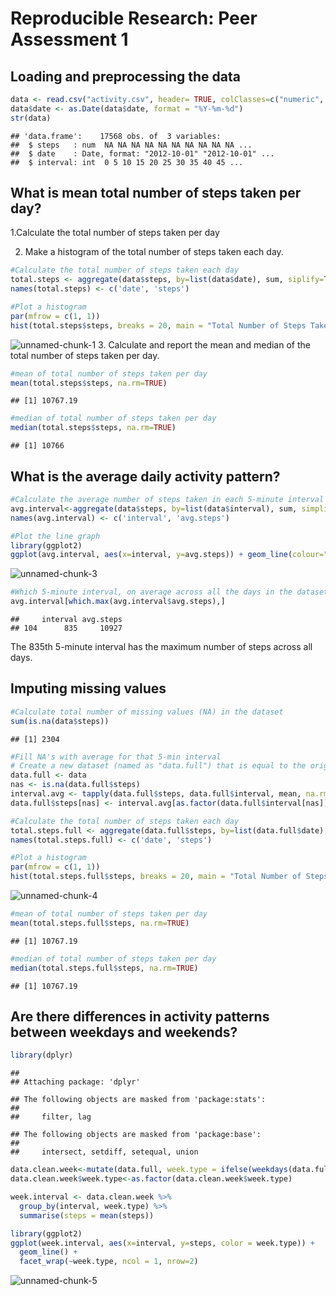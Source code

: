 # Reproducible Research: Peer Assessment 1


## Loading and preprocessing the data

```r
data <- read.csv("activity.csv", header= TRUE, colClasses=c("numeric", "character", "integer"))
data$date <- as.Date(data$date, format = "%Y-%m-%d")
str(data)
```

```
## 'data.frame':	17568 obs. of  3 variables:
##  $ steps   : num  NA NA NA NA NA NA NA NA NA NA ...
##  $ date    : Date, format: "2012-10-01" "2012-10-01" ...
##  $ interval: int  0 5 10 15 20 25 30 35 40 45 ...
```

## What is mean total number of steps taken per day?
1.Calculate the total number of steps taken per day

2. Make a histogram of the total number of steps taken each day.

```r
#Calculate the total number of steps taken each day
total.steps <- aggregate(data$steps, by=list(data$date), sum, siplify=TRUE)
names(total.steps) <- c('date', 'steps')

#Plot a histogram
par(mfrow = c(1, 1))
hist(total.steps$steps, breaks = 20, main = "Total Number of Steps Taken Each Day", col = "blue", border = "white", xlab = "Steps", ylab="Frequency", xlim=c(0,25000),ylim=c(0,8))
```

![unnamed-chunk-1](./figure-html/unnamed-chunk-1.png) 
3. Calculate and report the mean and median of the total number of steps taken per day.

```r
#mean of total number of steps taken per day
mean(total.steps$steps, na.rm=TRUE) 
```

```
## [1] 10767.19
```

```r
#median of total number of steps taken per day
median(total.steps$steps, na.rm=TRUE) 
```

```
## [1] 10766
```
## What is the average daily activity pattern?

```r
#Calculate the average number of steps taken in each 5-minute interval per day 
avg.interval<-aggregate(data$steps, by=list(data$interval), sum, simplify=T, na.rm=TRUE)
names(avg.interval) <- c('interval', 'avg.steps')

#Plot the line graph
library(ggplot2)
ggplot(avg.interval, aes(x=interval, y=avg.steps)) + geom_line(colour="blue") + labs(title = "Plot of Average Steps Taken in Each 5-minute Interval", x = "5-minute Interval", y = "Average Steps")
```

![unnamed-chunk-3](./figure-html/unnamed-chunk-3.png) 

```r
#Which 5-minute interval, on average across all the days in the dataset, contains the maximum number of steps?
avg.interval[which.max(avg.interval$avg.steps),]
```

```
##     interval avg.steps
## 104      835     10927
```
The 835th 5-minute interval has the maximum number of steps across all days. 

## Imputing missing values

```r
#Calculate total number of missing values (NA) in the dataset
sum(is.na(data$steps))
```

```
## [1] 2304
```

```r
#Fill NA's with average for that 5-min interval
# Create a new dataset (named as "data.full") that is equal to the original dataset but with the missing data filled in
data.full <- data
nas <- is.na(data.full$steps)
interval.avg <- tapply(data.full$steps, data.full$interval, mean, na.rm=TRUE, simplify=TRUE)
data.full$steps[nas] <- interval.avg[as.factor(data.full$interval[nas])]

#Calculate the total number of steps taken each day
total.steps.full <- aggregate(data.full$steps, by=list(data.full$date), sum, siplify=TRUE)
names(total.steps.full) <- c('date', 'steps')

#Plot a histogram
par(mfrow = c(1, 1))
hist(total.steps.full$steps, breaks = 20, main = "Total Number of Steps Taken Each Day", col = "blue", border = "white", xlab = "Steps", ylab="Frequency", xlim=c(0,25000),ylim=c(0,8))
```

![unnamed-chunk-4](./figure-html/unnamed-chunk-4.png) 

```r
#mean of total number of steps taken per day
mean(total.steps.full$steps, na.rm=TRUE) 
```

```
## [1] 10767.19
```

```r
#median of total number of steps taken per day
median(total.steps.full$steps, na.rm=TRUE) 
```

```
## [1] 10767.19
```

## Are there differences in activity patterns between weekdays and weekends?

```r
library(dplyr)
```

```
## 
## Attaching package: 'dplyr'
```

```
## The following objects are masked from 'package:stats':
## 
##     filter, lag
```

```
## The following objects are masked from 'package:base':
## 
##     intersect, setdiff, setequal, union
```

```r
data.clean.week<-mutate(data.full, week.type = ifelse(weekdays(data.full$date) == "Saturday" | weekdays(data.full$date) == "Sunday", "weekend", "weekday"))
data.clean.week$week.type<-as.factor(data.clean.week$week.type)

week.interval <- data.clean.week %>%
  group_by(interval, week.type) %>%
  summarise(steps = mean(steps))

library(ggplot2)
ggplot(week.interval, aes(x=interval, y=steps, color = week.type)) +
  geom_line() +
  facet_wrap(~week.type, ncol = 1, nrow=2)
```
![unnamed-chunk-5](./figure-html/unnamed-chunk-5.png) 


